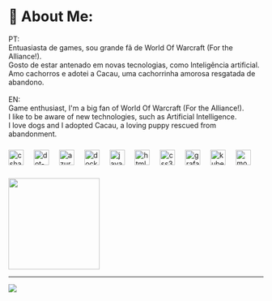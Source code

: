 # 💫 About Me:
PT:<br>Entuasiasta de games, sou grande fã de World Of Warcraft (For the Alliance!).<br>Gosto de estar antenado em novas tecnologias, como Inteligência artificial.<br>Amo cachorros e adotei a Cacau, uma cachorrinha amorosa resgatada de abandono.<br><br>EN:<br>Game enthusiast, I'm a big fan of World Of Warcraft (For the Alliance!).<br>I like to be aware of new technologies, such as Artificial Intelligence.<br>I love dogs and I adopted Cacau, a loving puppy rescued from abandonment.

###

<div align="left">
  <img src="https://cdn.jsdelivr.net/gh/devicons/devicon/icons/csharp/csharp-original.svg" height="30" alt="csharp logo"  />
  <img width="12" />
  <img src="https://cdn.jsdelivr.net/gh/devicons/devicon/icons/dot-net/dot-net-original.svg" height="30" alt="dot-net logo"  />
  <img width="12" />
  <img src="https://cdn.jsdelivr.net/gh/devicons/devicon/icons/azure/azure-original.svg" height="30" alt="azure logo"  />
  <img width="12" />
  <img src="https://cdn.jsdelivr.net/gh/devicons/devicon/icons/docker/docker-original.svg" height="30" alt="docker logo"  />
  <img width="12" />
  <img src="https://cdn.jsdelivr.net/gh/devicons/devicon/icons/javascript/javascript-original.svg" height="30" alt="javascript logo"  />
  <img width="12" />
  <img src="https://cdn.jsdelivr.net/gh/devicons/devicon/icons/html5/html5-original.svg" height="30" alt="html5 logo"  />
  <img width="12" />
  <img src="https://cdn.jsdelivr.net/gh/devicons/devicon/icons/css3/css3-original.svg" height="30" alt="css3 logo"  />
  <img width="12" />
  <img src="https://cdn.jsdelivr.net/gh/devicons/devicon/icons/grafana/grafana-original.svg" height="30" alt="grafana logo"  />
  <img width="12" />
  <img src="https://cdn.jsdelivr.net/gh/devicons/devicon/icons/kubernetes/kubernetes-plain.svg" height="30" alt="kubernetes logo"  />
  <img width="12" />
  <img src="https://cdn.jsdelivr.net/gh/devicons/devicon/icons/mongodb/mongodb-original.svg" height="30" alt="mongodb logo"  />
</div>

###

<div>
<a href="https://github.com/lugsdev">
<img loading="lazy" height="180em" src="https://github-readme-stats.vercel.app/api/top-langs/?username=lugsdev&layout=compact&langs_count=7&theme=dark"/>
</div>


---
[![](https://visitcount.itsvg.in/api?id=lugsdev&icon=0&color=1)](https://visitcount.itsvg.in)

<!-- Proudly created with GPRM ( https://gprm.itsvg.in ) -->
